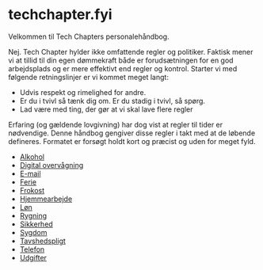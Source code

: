 # techchapter.fyi

Velkommen til Tech Chapters personalehåndbog.

Nej. Tech Chapter hylder ikke omfattende regler og politiker. Faktisk mener vi at tillid til din egen dømmekraft både er forudsætningen for en god arbejdsplads og er mere effektivt end regler og kontrol. Starter vi med følgende retningslinjer er vi kommet meget langt:

- Udvis respekt og rimelighed for andre.
- Er du i tvivl så tænk dig om. Er du stadig i tvivl, så spørg.
- Lad være med ting, der gør at vi skal lave flere regler

Erfaring (og gældende lovgivning) har dog vist at regler til tider er nødvendige. Denne håndbog gengiver disse regler i takt med at de løbende defineres. Formatet er forsøgt holdt kort og præcist og uden for meget fyld.

- [Alkohol](./alcohol.md)
- [Digital overvågning](./overvaagning.md)
- [E-mail](./email.md)
- [Ferie](./vacation.md)
- [Frokost](./launch.md)
- [Hjemmearbejde](./hjemmearbejde.md)
- [Løn](./salery.md)
- [Rygning](./smoking.md)
- [Sikkerhed](./security.md)
- [Sygdom](./sickness.md)
- [Tavshedspligt](./confidentiality.md)
- [Telefon](./phone.md)
- [Udgifter](./expense.md)
